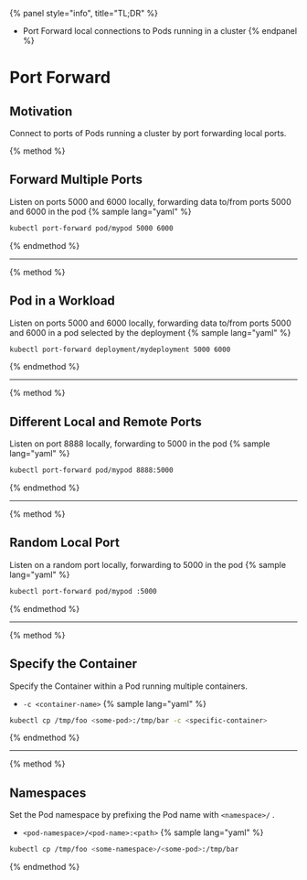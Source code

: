 {% panel style="info", title="TL;DR" %}
- Port Forward local connections to Pods running in a cluster 
{% endpanel %}

# Port Forward

## Motivation

Connect to ports of Pods running a cluster by port forwarding local ports.

{% method %}
## Forward Multiple Ports

Listen on ports 5000 and 6000 locally, forwarding data to/from ports 5000 and 6000 in the pod
{% sample lang="yaml" %}

```bash
kubectl port-forward pod/mypod 5000 6000
```

{% endmethod %}

---

{% method %}
## Pod in a Workload

Listen on ports 5000 and 6000 locally, forwarding data to/from ports 5000 and 6000 in a pod selected by the
deployment
{% sample lang="yaml" %}

```bash
kubectl port-forward deployment/mydeployment 5000 6000
```

{% endmethod %}

---

{% method %}
## Different Local and Remote Ports

Listen on port 8888 locally, forwarding to 5000 in the pod
{% sample lang="yaml" %}

```bash
kubectl port-forward pod/mypod 8888:5000
```

{% endmethod %}

---

{% method %}
## Random Local Port

Listen on a random port locally, forwarding to 5000 in the pod
{% sample lang="yaml" %}

```bash
kubectl port-forward pod/mypod :5000
```

{% endmethod %}

---

{% method %}
## Specify the Container

Specify the Container within a Pod running multiple containers.

- `-c <container-name>`
{% sample lang="yaml" %}

```bash
kubectl cp /tmp/foo <some-pod>:/tmp/bar -c <specific-container>
```

{% endmethod %}
  
---

{% method %}
## Namespaces

Set the Pod namespace by prefixing the Pod name with `<namespace>/` .

- `<pod-namespace>/<pod-name>:<path>`
{% sample lang="yaml" %}

```bash
kubectl cp /tmp/foo <some-namespace>/<some-pod>:/tmp/bar
```

{% endmethod %}
